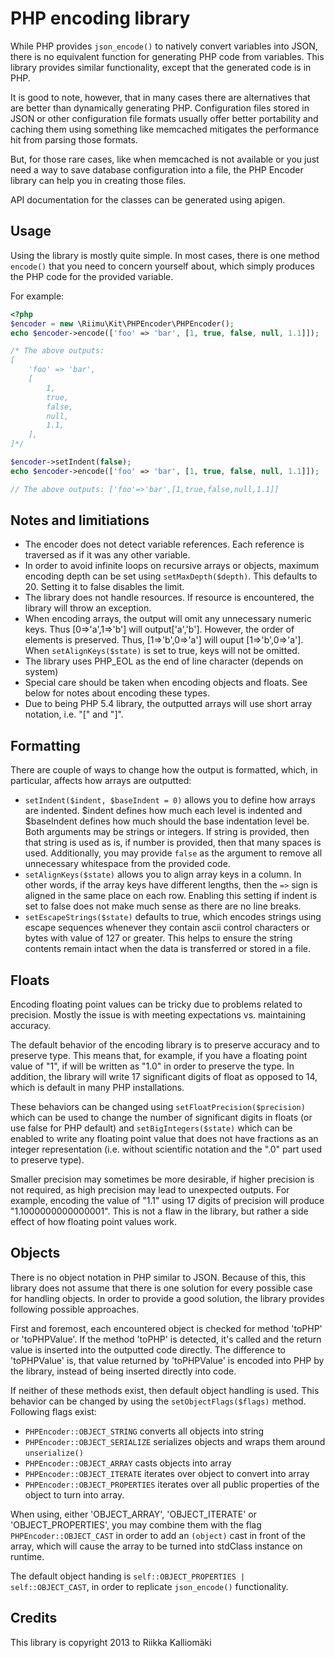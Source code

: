 # PHP encoding library #

While PHP provides `json_encode()` to natively convert variables into JSON,
there is no equivalent function for generating PHP code from variables. This
library provides similar functionality, except that the generated code is in
PHP.

It is good to note, however, that in many cases there are alternatives that are
better than dynamically generating PHP. Configuration files stored in JSON or
other configuration file formats usually offer better portability and caching
them using something like memcached mitigates the performance hit from parsing
those formats.

But, for those rare cases, like when memcached is not available or you just
need a way to save database configuration into a file, the PHP Encoder library
can help you in creating those files.

API documentation for the classes can be generated using apigen.

## Usage ##

Using the library is mostly quite simple. In most cases, there is one method
`encode()` that you need to concern yourself about, which simply produces the
PHP code for the provided variable.

For example:

```php
<?php
$encoder = new \Riimu\Kit\PHPEncoder\PHPEncoder();
echo $encoder->encode(['foo' => 'bar', [1, true, false, null, 1.1]]);

/* The above outputs:
[
    'foo' => 'bar',
    [
        1,
        true,
        false,
        null,
        1.1,
    ],
]*/

$encoder->setIndent(false);
echo $encoder->encode(['foo' => 'bar', [1, true, false, null, 1.1]]);

// The above outputs: ['foo'=>'bar',[1,true,false,null,1.1]]
```

## Notes and limitiations ##

  * The encoder does not detect variable references. Each reference is traversed
    as if it was any other variable.
  * In order to avoid infinite loops on recursive arrays or objects, maximum
    encoding depth can be set using `setMaxDepth($depth)`. This defaults to 20.
    Setting it to false disables the limit.
  * The library does not handle resources. If resource is encountered, the
    library will throw an exception.
  * When encoding arrays, the output will omit any unnecessary numeric keys.
    Thus [0=>'a',1=>'b'] will output['a','b']. However, the order of elements
    is preserved. Thus, [1=>'b',0=>'a'] will ouput [1=>'b',0=>'a']. When
    `setAlignKeys($state)` is set to true, keys will not be omitted.
  * The library uses PHP_EOL as the end of line character (depends on system)
  * Special care should be taken when encoding objects and floats. See below
    for notes about encoding these types.
  * Due to being PHP 5.4 library, the outputted arrays will use short array
    notation, i.e. "[" and "]".

## Formatting ##

There are couple of ways to change how the output is formatted, which, in
particular, affects how arrays are outputted:

  * `setIndent($indent, $baseIndent = 0)` allows you to define how arrays are
    indented. $indent defines how much each level is indented and $baseIndent
    defines how much should the base indentation level be. Both arguments may
    be strings or integers. If string is provided, then that string is used as
    is, if number is provided, then that many spaces is used. Additionally, you
    may provide `false` as the argument to remove all unnecessary whitespace
    from the provided code.
  * `setAlignKeys($state)` allows you to align array keys in a column. In other
    words, if the array keys have different lengths, then the `=>` sign is
    aligned in the same place on each row. Enabling this setting if indent is
    set to false does not make much sense as there are no line breaks.
  * `setEscapeStrings($state)` defaults to true, which encodes strings using
    escape sequences whenever they contain ascii control characters or bytes
    with value of 127 or greater. This helps to ensure the string contents
    remain intact when the data is transferred or stored in a file.

## Floats ##

Encoding floating point values can be tricky due to problems related to
precision. Mostly the issue is with meeting expectations vs. maintaining
accuracy.

The default behavior of the encoding library is to preserve accuracy and to
preserve type. This means that, for example, if you have a floating point value
of "1", if will be written as "1.0" in order to preserve the type. In addition,
the library will write 17 significant digits of float as opposed to 14, which is
default in many PHP installations.

These behaviors can be changed using `setFloatPrecision($precision)` which
can be used to change the number of significant digits in floats (or use false
for PHP default) and `setBigIntegers($state)` which can be enabled to write any
floating point value that does not have fractions as an integer representation
(i.e. without scientific notation and the ".0" part used to preserve type).

Smaller precision may sometimes be more desirable, if higher precision is not
required, as high precision may lead to unexpected outputs. For example,
encoding the value of "1.1" using 17 digits of precision will produce
"1.1000000000000001". This is not a flaw in the library, but rather a side
effect of how floating point values work.

## Objects ##

There is no object notation in PHP similar to JSON. Because of this, this library
does not assume that there is one solution for every possible case for handling
objects. In order to provide a good solution, the library provides following
possible approaches.

First and foremost, each encountered object is checked for method 'toPHP' or
'toPHPValue'. If the method 'toPHP' is detected, it's called and the return
value is inserted into the outputted code directly. The difference to
'toPHPValue' is, that value returned by 'toPHPValue' is encoded into PHP by
the library, instead of being inserted directly into code.

If neither of these methods exist, then default object handling is used. This
behavior can be changed by using the `setObjectFlags($flags)` method. Following
flags exist:

  * `PHPEncoder::OBJECT_STRING` converts all objects into string
  * `PHPEncoder::OBJECT_SERIALIZE` serializes objects and wraps them around `unserialize()`
  * `PHPEncoder::OBJECT_ARRAY` casts objects into array
  * `PHPEncoder::OBJECT_ITERATE` iterates over object to convert into array
  * `PHPEncoder::OBJECT_PROPERTIES` iterates over all public properties of the
    object to turn into array.

When using, either 'OBJECT_ARRAY', 'OBJECT_ITERATE' or 'OBJECT_PROPERTIES', you
may combine them with the flag `PHPEncoder::OBJECT_CAST` in order to add an
`(object)` cast in front of the array, which will cause the array to be turned
into stdClass instance on runtime.

The default object handing is `self::OBJECT_PROPERTIES | self::OBJECT_CAST`, in
order to replicate `json_encode()` functionality.

## Credits ##

This library is copyright 2013 to Riikka Kalliomäki